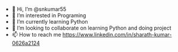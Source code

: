 - 👋 Hi, I’m @snkumar55
- 👀 I’m interested in Programing 
- 🌱 I’m currently learning Python 
- 💞️ I’m looking to collaborate on learning Python and doing project
- 📫 How to reach me https://www.linkedin.com/in/sharath-kumar-0626a2124

<!---
snkumar55/snkumar55 is a ✨ special ✨ repository because its `README.md` (this file) appears on your GitHub profile.
You can click the Preview link to take a look at your changes.
--->
